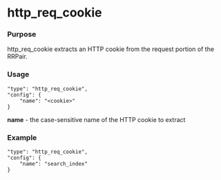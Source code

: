 # http_req_cookie

### Purpose

http_req_cookie extracts an HTTP cookie from the request portion of the RRPair.

### Usage

```
"type": "http_req_cookie",
"config": {
    "name": "<cookie>"
}
```

**name** - the case-sensitive name of the HTTP cookie to extract

### Example

```
"type": "http_req_cookie",
"config": {
    "name": "search_index"
}
```
